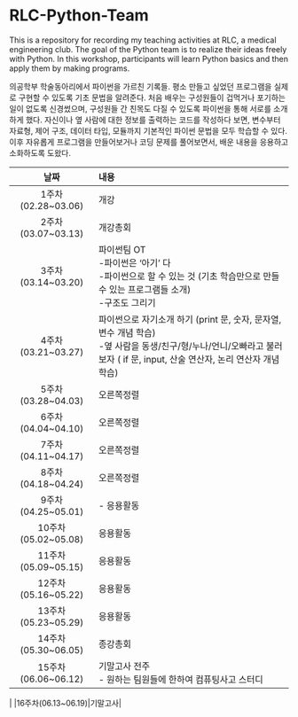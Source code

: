 # RLC-Python-Team

This is a repository for recording my teaching activities at RLC, a medical engineering club. The goal of the Python team is to realize their ideas freely with Python. In this workshop, participants will learn Python basics and then apply them by making programs.

의공학부 학술동아리에서 파이썬을 가르친 기록들. 평소 만들고 싶었던 프로그램을 실제로 구현할 수 있도록 기초 문법을 알려준다. 처음 배우는 구성원들이 겁먹거나 포기하는 일이 없도록 신경썼으며, 구성원들 간 친목도 다질 수 있도록 파이썬을 통해 서로를 소개하게 했다. 자신이나 옆 사람에 대한 정보를 출력하는 코드를 작성하다 보면, 변수부터 자료형, 제어 구조, 데이터 타입, 모듈까지 기본적인 파이썬 문법을 모두 학습할 수 있다. 이후 자유롭게 프로그램을 만들어보거나 코딩 문제를 풀어보면서, 배운 내용을 응용하고 소화하도록 도왔다.

|날짜|내용|
|:---:|:---|
|1주차(02.28~03.06)|개강|
|2주차(03.07~03.13)|개강총회|
|3주차(03.14~03.20)|파이썬팀 OT</br> -파이썬은 ‘아기’ 다</br> -파이썬으로 할 수 있는 것 (기초 학습만으로 만들 수 있는 프로그램들 소개)</br> -구조도 그리기|
|4주차(03.21~03.27)|파이썬으로 자기소개 하기 (print 문, 숫자, 문자열, 변수 개념 학습)</br> -옆 사람을 동생/친구/형/누나/언니/오빠라고 불러보자 ( if 문, input, 산술 연산자, 논리 연산자 개념 학습)|
|5주차(03.28~04.03)|오른쪽정렬|
|6주차(04.04~04.10)|오른쪽정렬|
|7주차(04.11~04.17)|오른쪽정렬|
|8주차(04.18~04.24)|오른쪽정렬|
|9주차(04.25~05.01)|- 응용활동|
|10주차(05.02~05.08)|응용활동|
|11주차(05.09~05.15)|응용활동|
|12주차(05.16~05.22)|응용활동|
|13주차(05.23~05.29)|응용활동|
|14주차(05.30~06.05)|종강총회|
|15주차(06.06~06.12)|기말고사 전주</br> - 원하는 팀원들에 한하여 컴퓨팅사고 스터디
|
|16주차(06.13~06.19)|기말고사|
